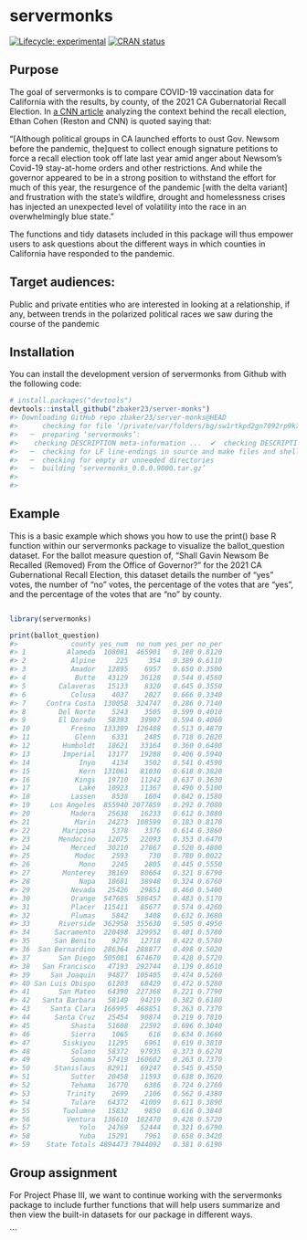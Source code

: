 
<!-- README.md is generated from README.Rmd. Please edit that file -->

# servermonks

<!-- badges: start -->

[![Lifecycle:
experimental](https://img.shields.io/badge/lifecycle-experimental-orange.svg)](https://lifecycle.r-lib.org/articles/stages.html#experimental)
[![CRAN
status](https://www.r-pkg.org/badges/version/servermonks)](https://CRAN.R-project.org/package=servermonks)
<!-- badges: end -->

## Purpose

The goal of servermonks is to compare COVID-19 vaccination data for
California with the results, by county, of the 2021 CA Gubernatorial
Recall Election. In [a CNN
article](https://www.cnn.com/2021/08/28/politics/california-recall-what-matters/index.html)
analyzing the context behind the recall election, Ethan Cohen (Reston
and CNN) is quoted saying that:

“\[Although political groups in CA launched efforts to oust Gov. Newsom
before the pandemic, the\]quest to collect enough signature petitions to
force a recall election took off late last year amid anger about
Newsom’s Covid-19 stay-at-home orders and other restrictions. And while
the governor appeared to be in a strong position to withstand the effort
for much of this year, the resurgence of the pandemic \[with the delta
variant\] and frustration with the state’s wildfire, drought and
homelessness crises has injected an unexpected level of volatility into
the race in an overwhelmingly blue state.”

The functions and tidy datasets included in this package will thus
empower users to ask questions about the different ways in which
counties in California have responded to the pandemic.

## Target audiences:

Public and private entities who are interested in looking at a
relationship, if any, between trends in the polarized political races we
saw during the course of the pandemic

## Installation

You can install the development version of servermonks from Github with
the following code:

``` r
# install.packages("devtools")
devtools::install_github("zbaker23/server-monks")
#> Downloading GitHub repo zbaker23/server-monks@HEAD
#>      checking for file ‘/private/var/folders/bg/sw1rtkpd2gn7092rp9k766840000gn/T/Rtmp0dMj9d/remotes1131414311e0f/zbaker23-server-monks-2c2e6f8/DESCRIPTION’ ...  ✔  checking for file ‘/private/var/folders/bg/sw1rtkpd2gn7092rp9k766840000gn/T/Rtmp0dMj9d/remotes1131414311e0f/zbaker23-server-monks-2c2e6f8/DESCRIPTION’
#>   ─  preparing ‘servermonks’:
#>    checking DESCRIPTION meta-information ...  ✔  checking DESCRIPTION meta-information
#>   ─  checking for LF line-endings in source and make files and shell scripts
#>   ─  checking for empty or unneeded directories
#>   ─  building ‘servermonks_0.0.0.9000.tar.gz’
#>      
#> 
```

## Example

This is a basic example which shows you how to use the print() base R
function within our servermonks package to visualize the ballot_question
dataset. For the ballot measure question of, “Shall Gavin Newsom Be
Recalled (Removed) From the Office of Governor?” for the 2021 CA
Gubernational Recall Election, this dataset details the number of “yes”
votes, the number of “no” votes, the percentage of the votes that are
“yes”, and the percentage of the votes that are “no” by county.

``` r

library(servermonks)

print(ballot_question)
#>             county yes_num  no_num yes_per no_per
#> 1          Alameda  108081  465901   0.188 0.8120
#> 2           Alpine     225     354   0.389 0.6110
#> 3           Amador   12895    6957   0.650 0.3500
#> 4            Butte   43129   36128   0.544 0.4560
#> 5        Calaveras   15133    8320   0.645 0.3550
#> 6           Colusa    4037    2027   0.666 0.3340
#> 7     Contra Costa  130058  324747   0.286 0.7140
#> 8        Del Norte    5243    3505   0.599 0.4010
#> 9        El Dorado   58393   39907   0.594 0.4060
#> 10          Fresno  133309  126488   0.513 0.4870
#> 11           Glenn    6331    2485   0.718 0.2820
#> 12        Humboldt   18621   33164   0.360 0.6400
#> 13        Imperial   13177   19288   0.406 0.5940
#> 14            Inyo    4134    3502   0.541 0.4590
#> 15            Kern  131061   81030   0.618 0.3820
#> 16           Kings   19710   11242   0.637 0.3630
#> 17            Lake   10923   11367   0.490 0.5100
#> 18          Lassen    8538    1604   0.842 0.1580
#> 19     Los Angeles  855940 2077859   0.292 0.7080
#> 20          Madera   25638   16233   0.612 0.3880
#> 21           Marin   24273  108599   0.183 0.8170
#> 22        Mariposa    5378    3376   0.614 0.3860
#> 23       Mendocino   12075   22093   0.353 0.6470
#> 24          Merced   30210   27867   0.520 0.4800
#> 25           Modoc    2593     730   0.780 0.0022
#> 26            Mono    2245    2805   0.445 0.5550
#> 27        Monterey   38169   80664   0.321 0.6790
#> 28            Napa   18681   38948   0.324 0.6760
#> 29          Nevada   25426   29851   0.460 0.5400
#> 30          Orange  547685  586457   0.483 0.5170
#> 31          Placer  115411   85677   0.574 0.4260
#> 32          Plumas    5842    3408   0.632 0.3680
#> 33       Riverside  362958  355630   0.505 0.4950
#> 34      Sacramento  220498  329952   0.401 0.5780
#> 35      San Benito    9276   12718   0.422 0.5780
#> 36  San Bernardino  286364  288877   0.498 0.5020
#> 37       San Diego  505081  674670   0.428 0.5720
#> 38   San Francisco   47193  292744   0.139 0.8610
#> 39     San Joaquin   94877  105405   0.474 0.5260
#> 40 San Luis Obispo   61203   68429   0.472 0.5280
#> 41       San Mateo   64390  227368   0.221 0.7790
#> 42   Santa Barbara   58149   94219   0.382 0.6180
#> 43     Santa Clara  166995  468851   0.263 0.7370
#> 44      Santa Cruz   25454   90874   0.219 0.7810
#> 45          Shasta   51608   22592   0.696 0.3040
#> 46          Sierra    1065     616   0.634 0.3660
#> 47        Siskiyou   11295    6961   0.619 0.3810
#> 48          Solano   58372   97935   0.373 0.6270
#> 49          Sonoma   57419  160602   0.263 0.7370
#> 50      Stanislaus   82911   69247   0.545 0.4550
#> 51          Sutter   20458   11593   0.638 0.3620
#> 52          Tehama   16770    6386   0.724 0.2760
#> 53         Trinity    2699    2106   0.562 0.4380
#> 54          Tulare   64372   41009   0.611 0.3890
#> 55        Tuolumne   15832    9850   0.616 0.3840
#> 56         Ventura  136610  182470   0.428 0.5720
#> 57            Yolo   24769   52444   0.321 0.6790
#> 58            Yuba   15291    7961   0.658 0.3420
#> 59    State Totals 4894473 7944092   0.381 0.6190
```

## Group assignment

For Project Phase III, we want to continue working with the servermonks
package to include further functions that will help users summarize and
then view the built-in datasets for our package in different ways.

\`\`\`
